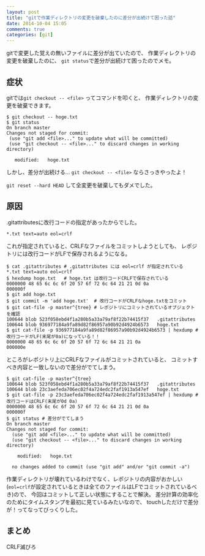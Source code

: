 ```yaml
---
layout: post
title: "gitで作業ディレクトリの変更を破棄したのに差分が出続けて困った話"
date: 2014-10-04 15:05
comments: true
categories: [git]
---
```


gitで変更した覚えの無いファイルに差分が出ていたので、
作業ディレクトリの変更を破棄したのに、
`git status`で差分が出続けて困ったのでメモ。

<!-- More -->

## 症状

gitでは`git checkout -- <file>` ってコマンドを叩くと、
作業ディレクトリの変更を破棄できます。

``` plain
$ git checkout -- hoge.txt
$ git status
On branch master
Changes not staged for commit:
 (use "git add <file>..." to update what will be committed)
 (use "git checkout -- <file>..." to discard changes in working directory)

   modified:   hoge.txt
```

しかし、差分が出続ける...
`git checkout -- <file>` ならさっきやったよ！

`git reset --hard HEAD` して全変更を破棄してもダメでした。


## 原因

.gitattributesに改行コードの指定があったからでした。

``` plain .gitattributes
*.txt text=auto eol=crlf
```

これが指定されていると、CRLFなファイルをコミットしようとしても、
レポジトリには改行コードがLFで保存されるようになる。

``` plain
$ cat .gitattributes # .gitattributes には eol=crlf が指定されている
*.txt text=auto eol=crlf
$ hexdump hoge.txt   # hoge.txt は改行コードCRLFで保存されている
0000000 48 65 6c 6c 6f 20 57 6f 72 6c 64 21 21 0d 0a
000000f
$ git add hoge.txt
$ git commit -m 'add hoge.txt'  # 改行コードがCRLFなhoge.txtをコミット
$ git cat-file -p master^{tree} # レポジトリにコミットされているオブジェクトを確認
100644 blob 523f058ebd4f1a280b5a33a79af8f22b74415f37   .gitattributes
100644 blob 936977184a9fa89d82f86957a90b92d4924b6573   hoge.txt
$ git cat-file -p 936977184a9fa89d82f86957a90b92d4924b6573 | hexdump # 改行コードがLF(末尾が0a)になっている！！
0000000 48 65 6c 6c 6f 20 57 6f 72 6c 64 21 21 0a
000000e
```

ところがレポジトリ上にCRLFなファイルがコミットされていると、
コミットすべき内容と一致しないので差分がでてしまう。

``` plain
$ git cat-file -p master^{tree}
100644 blob 523f058ebd4f1a280b5a33a79af8f22b74415f37   .gitattributes
100644 blob 23c3aefeda706ec02f4a724edc2faf1913a547ef   hoge.txt
$ git cat-file -p 23c3aefeda706ec02f4a724edc2faf1913a547ef | hexdump # 改行コードはCRLF(末尾が0d 0a)
0000000 48 65 6c 6c 6f 20 57 6f 72 6c 64 21 21 0d 0a
000000f
$ git status # 差分がでてしまう
On branch master
Changes not staged for commit:
  (use "git add <file>..." to update what will be committed)
  (use "git checkout -- <file>..." to discard changes in working directory)

	modified:   hoge.txt

  no changes added to commit (use "git add" and/or "git commit -a")
```

作業ディレクトリが壊れているわけでなく、レポジトリの内容がおかしい(`eol=crlf`が設定されているときは全てのファイルはLFでコミットされているべき)ので、
今回はコミットして正しい状態にすることで解決。
差分計算の効率化のためにタイムスタンプを最初に見ているみたいなので、
touchしただけで差分が！ってなってびっくりした。

## まとめ

CRLF滅びろ

